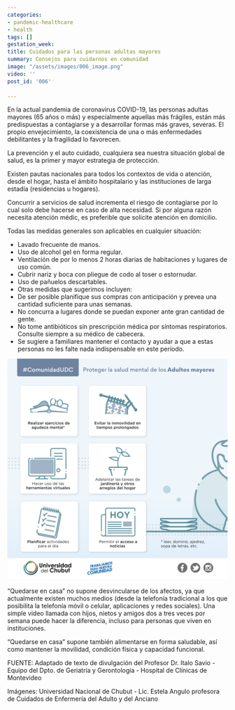 ```yaml
---
categories:
- pandemic-healthcare
- health
tags: []
gestation_week: 
title: Cuidados para las personas adultas mayores
summary: Consejos para cuidarnos en comunidad
image: "/assets/images/006_image.png"
video: ''
post_id: '006'

---
```

En la actual pandemia de coronavirus COVID-19, las personas adultas mayores (65 años o más) y especialmente aquellas más frágiles, están más predispuestas a contagiarse y a desarrollar formas más graves, severas. El propio envejecimiento, la coexistencia de una o más enfermedades debilitantes y la fragilidad lo favorecen.

La prevención y el auto cuidado, cualquiera sea nuestra situación global de salud, es la primer y mayor estrategia de protección.  

Existen pautas nacionales para todos los contextos de vida o atención, desde el hogar, hasta el ámbito hospitalario y las instituciones de larga estadía (residencias u hogares).

Concurrir a servicios de salud incrementa el riesgo de contagiarse por lo cual solo debe hacerse en caso de alta necesidad. Si por alguna razón necesita atención médic, es preferible que solicite atención en domicilio.

Todas las medidas generales son aplicables en cualquier situación:

* Lavado frecuente de manos.
* Uso de alcohol gel en forma regular.
* Ventilación de por lo menos 2 horas diarias de habitaciones y lugares de uso común.
* Cubrir nariz y boca con pliegue de codo al toser o estornudar.
* Uso de pañuelos descartables.
* Otras medidas que sugerimos incluyen:
* De ser posible planifique sus compras con anticipación y prevea una cantidad suficiente para unas semanas.
* No concurra a lugares donde se puedan exponer ante gran cantidad de gente.
* No tome antibióticos sin prescripción médica por síntomas respiratorios. Consulte siempre a su médico de cabecera.
* Se sugiere a familiares mantener el contacto y ayudar a que a estas personas no les falte nada indispensable en este período.

![](/assets/images/006_image2.png)

“Quedarse en casa” no supone desvincularse de los afectos, ya que actualmente existen muchos medios (desde la telefonía tradicional a los que posibilita la telefonía móvil o celular, aplicaciones y redes sociales). Una simple video llamada con hijos, nietos y amigos dos a tres veces por semana puede hacer la diferencia, incluso para personas que viven en instituciones. 

“Quedarse en casa” supone también alimentarse  en forma saludable, así como mantener la movilidad, condición física y capacidad funcional.

FUENTE: Adaptado de texto de divulgación del Profesor Dr. Italo Savio - Equipo del Dpto. de Geriatría y Gerontología - Hospital de Clínicas de Montevideo

Imágenes: Universidad Nacional de Chubut - Lic. Estela Angulo profesora de Cuidados de Enfermería del Adulto y del Anciano